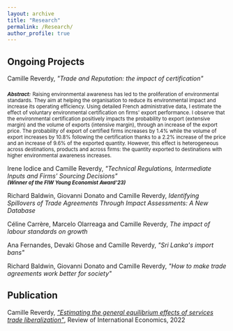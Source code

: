 ```yaml
---
layout: archive
title: "Research"
permalink: /Research/
author_profile: true
---
```


## Ongoing Projects 


 Camille Reverdy, *"Trade and Reputation: the impact of certification"*

 <sub>***Abstract:***</sub> <sub>Raising environmental awareness has led to the proliferation of environmental standards. They aim at helping the organisation to reduce its environmental impact and increase its operating efficiency. Using detailed French administrative data, I estimate the effect of voluntary environmental certification on firms' export performance. I observe that the environmental certification positively impacts the probability to export (extensive margin) and the volume of exports (intensive margin), through an increase of the export price. The probability of export of certified firms increases by 1.4% while the volume of export increases by 10.8% following the certification thanks to a 2.2% increase of the price and an increase of 9.6% of the exported quantity. However, this effect is heterogeneous across destinations, products and across firms: the quantity exported to destinations with higher environmental awareness increases.</sub>
 
Irene Iodice and Camille Reverdy, *"Technical Regulations, Intermediate Inputs and Firms' Sourcing Decisions"*  
<sub>***(Winner of the FIW Young Economist Award'23)***</sub>

Richard Baldwin, Giovanni Donato and Camille Reverdy, *Identifying Spillovers of Trade Agreements Through Impact Assessments: A New Database* 

 Céline Carrère, Marcelo Olarreaga and Camille Reverdy, *The impact of labour standards on growth* 

 Ana Fernandes, Devaki Ghose and Camille Reverdy, *"Sri Lanka's import bans"*


 Richard Baldwin, Giovanni Donato and Camille Reverdy, *"How to make trade agreements work better for society"*


## Publication


 Camille Reverdy, *["Estimating the general equilibrium effects of services trade liberalization"](https://onlinelibrary.wiley.com/doi/full/10.1111/roie.12635)*, Review of International Economics, 2022

